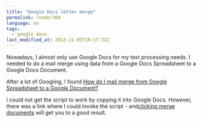 ```yaml
---
title: "Google Docs letter merge"
permalink: /node/369
language: en
tags:
  - google docs
last_modified_at: 2013-11-05T10:17:31Z
---
```


Nowadays, I almost only use Google Docs for my text processing needs. I needed to do a mail merge using data from a Google Docs Spreadsheet to a Google Docs Document.

After a lot of Googling, I found [How do I mail merge from Google Spreadsheet to a Google Document?](http://webapps.stackexchange.com/questions/40067/how-do-i-mail-merge-from-google-spreadsheet-to-a-google-document)

I could not get the script to work by copying it into Google Docs. However, there was a link where I could invoke the script - and[clicking merge documents](https://script.google.com/macros/s/AKfycbwESJDw_pKQ3xFd5fofw02P-CD13f9TmiSeXhlkJ2dj1mEw09km/exec) will get you to a good result.
